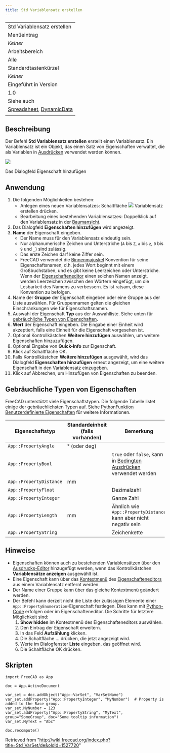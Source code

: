 ```yaml
---
title: Std Variablensatz erstellen
---
```


|                                                                                                                                                                                                      |
| ---------------------------------------------------------------------------------------------------------------------------------------------------------------------------------------------------- |
| Std Variablensatz erstellen                                                                                                                                                                          |
| Menüeintrag                                                                                                                                                                                          |
| _Keiner_                                                                                                                                                                                             |
| Arbeitsbereich                                                                                                                                                                                       |
| Alle                                                                                                                                                                                                 |
| Standardtastenkürzel                                                                                                                                                                                 |
| _Keiner_                                                                                                                                                                                             |
| Eingeführt in Version                                                                                                                                                                                |
| 1.0                                                                                                                                                                                                  |
| Siehe auch                                                                                                                                                                                           |
| [Spreadsheet](/Spreadsheet_Workbench/de "Spreadsheet Workbench/de"), [DynamicData](/index.php?title=DynamicData_Workbench/de&action=edit&redlink=1 "DynamicData Workbench/de (page does not exist)") |
|                                                                                                                                                                                                      |

## Beschreibung

Der Befehl **Std Variablensatz erstellen** erstellt einen Variablensatz. Ein Variablensatz ist ein Objekt, das einen Satz von Eigenschaften verwaltet, die als Variablen in [Ausdrücken](/Expressions/de "Expressions/de") verwendet werden können.

![](/images/Std_VarSet_Dialog.png)

Das Dialogfeld Eigenschaft hinzufügen

## Anwendung

1. Die folgenden Möglichkeiten bestehen:
   - Anlegen eines neuen Variablensatzes: Schaltfläche ![](/images/Std_VarSet.svg) Variablensatz erstellen drücken.
   - Bearbeitung eines bestehenden Variablensatzes: Doppelklick auf den Variablensatz in der [Baumansicht](/Tree_view/de "Tree view/de").
2. Das Dialogfeld **Eigenschaften hinzufügen** wird angezeigt.
3. **Name** der Eigenschaft eingeben.
   - Der Name muss für den Variablensatz eindeutig sein.
   - Nur alphanumerische Zeichen und Unterstriche (`A` bis `Z`, `a` bis `z`, `0` bis `9` und `_`) sind zulässig.
   - Das erste Zeichen darf keine Ziffer sein.
   - FreeCAD verwendet die [Binnenmajuskel](https://de.wikipedia.org/wiki/Binnenmajuskel) Konvention für seine Eigenschaftsnamen, d.h. jedes Wort beginnt mit einem Großbuchstaben, und es gibt keine Leerzeichen oder Unterstriche. Wenn der [Eigenschafteneditor](/Property_editor/de "Property editor/de") einen solchen Namen anzeigt, werden Leerzeichen zwischen den Wörtern eingefügt, um die Lesbarkeit des Namens zu verbessern. Es ist ratsam, diese Konvention zu befolgen.
4. Name der **Gruppe** der Eigenschaft eingeben oder eine Gruppe aus der Liste auswählen. Für Gruppennamen gelten die gleichen Einschränkungen wie für Eigenschaftsnamen.
5. Auswahl der Eigenschaft **Typ** aus der Auswahlliste. Siehe unten für [gebräuchliche Typen von Eigenschaften](#Gebräuchliche_Typen_von_Eigenschaften).
6. **Wert** der Eigenschaft eingeben. Die Eingabe einer Einheit wird akzeptiert, falls eine Einheit für die Eigenschaft vorgesehen ist.
7. Optional Kontrollkästchen **Weitere hinzufügen** auswählen, um weitere Eigenschaften hinzuzufügen.
8. Optional Eingabe von **Quick-Info** zur Eigenschaft.
9. Klick auf Schaltfläche OK.
10. Falls Kontrollkästchen **Weitere hinzufügen** ausgewählt, wird das Dialogfeld **Eigenschaften hinzufügen** erneut angezeigt, um eine weitere Eigenschaft in den Variablensatz einzugeben.
11. Klick auf Abbrechen, um Hinzufügen von Eigenschaften zu beenden.

## Gebräuchliche Typen von Eigenschaften

FreeCAD unterstützt viele Eigenschaftstypen. Die folgende Tabelle listet einige der gebräuchlichsten Typen auf. Siehe [PythonFunktion Benutzerdefinierte Eigenschaften](/FeaturePython_Custom_Properties/de "FeaturePython Custom Properties/de") für weitere Informationen.

| Eigenschaftstyp         | Standardeinheit (falls vorhanden) | Bemerkung                                                                                                                      |
| ----------------------- | --------------------------------- | ------------------------------------------------------------------------------------------------------------------------------ |
| `App::PropertyAngle`    | ° (oder deg)                      |                                                                                                                                |
| `App::PropertyBool`     |                                   | `true` oder `false`, kann in [Bedingten Ausdrücken](/Expressions/de#Conditional_expressions "Expressions/de") verwendet werden |
| `App::PropertyDistance` | mm                                |                                                                                                                                |
| `App::PropertyFloat`    |                                   | Dezimalzahl                                                                                                                    |
| `App::PropertyInteger`  |                                   | Ganze Zahl                                                                                                                     |
| `App::PropertyLength`   | mm                                | Ähnlich wie `App::PropertyDistance` kann aber nicht negativ sein                                                               |
| `App::PropertyString`   |                                   | Zeichenkette                                                                                                                   |

## Hinweise

- Eigenschaften können auch zu bestehenden Variablensätzen über den [Ausdrucks-Editor](/Expressions/de "Expressions/de") hinzugefügt werden, wenn das Kontrollkästchen **Variablensätze anzeigen** ausgewählt ist.
- Eine Eigenschaft kann über das [Kontextmenü](/Property_editor/de#Kontextmenü "Property editor/de") des [Eigenschafteneditors](/Property_editor/de#Kontextmenü "Property editor/de") aus einem Variablensatz entfernt werden.
- Der Name einer Gruppe kann über das gleiche Kontextmenü geändert werden.
- Der Befehl kann derzeit nicht die Liste der zulässigen Elemente einer `App::PropertyEnumeration`-Eigenschaft festlegen. Dies kann mit [Python-Code](/FeaturePython_Custom_Properties/de#App::PropertyEnumeration "FeaturePython Custom Properties/de") erfolgen oder im Eigenschafteneditor. Die Schritte für letztere Möglichkeit sind:
  1. **Show hidden** im Kontextmenü des Eigenschafteneditors auswählen.
  2. Den Eintrag der Eigenschaft erweitern.
  3. In das Feld **Aufzählung** klicken.
  4. Die Schaltfläche ... drücken, die jetzt angezeigt wird.
  5. Werte im Dialogfenster **Liste** eingeben, das geöffnet wird.
  6. Die Schaltfläche OK drücken.

## Skripten

```
import FreeCAD as App

doc = App.ActiveDocument

var_set = doc.addObject("App::VarSet", "VarSetName")
var_set.addProperty("App::PropertyInteger", "MyNumber")  # Property is added to the Base group.
var_set.MyNumber = 123
var_set.addProperty("App::PropertyString", "MyText", group="SomeGroup", doc="Some tooltip information")
var_set.MyText = "Abc"

doc.recompute()

```

Retrieved from "<http://wiki.freecad.org/index.php?title=Std_VarSet/de&oldid=1527720>"
